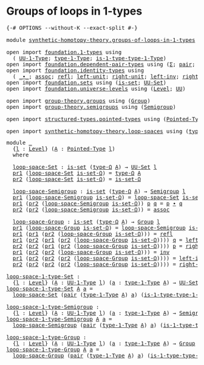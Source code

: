 # Groups of loops in 1-types

<pre class="Agda"><a id="39" class="Symbol">{-#</a> <a id="43" class="Keyword">OPTIONS</a> <a id="51" class="Pragma">--without-K</a> <a id="63" class="Pragma">--exact-split</a> <a id="77" class="Symbol">#-}</a>

<a id="82" class="Keyword">module</a> <a id="89" href="synthetic-homotopy-theory.groups-of-loops-in-1-types.html" class="Module">synthetic-homotopy-theory.groups-of-loops-in-1-types</a> <a id="142" class="Keyword">where</a>

<a id="149" class="Keyword">open</a> <a id="154" class="Keyword">import</a> <a id="161" href="foundation.1-types.html" class="Module">foundation.1-types</a> <a id="180" class="Keyword">using</a>
  <a id="188" class="Symbol">(</a> <a id="190" href="foundation-core.1-types.html#720" class="Function">UU-1-Type</a><a id="199" class="Symbol">;</a> <a id="201" href="foundation-core.1-types.html#792" class="Function">type-1-Type</a><a id="212" class="Symbol">;</a> <a id="214" href="foundation-core.1-types.html#869" class="Function">is-1-type-type-1-Type</a><a id="235" class="Symbol">)</a>
<a id="237" class="Keyword">open</a> <a id="242" class="Keyword">import</a> <a id="249" href="foundation.dependent-pair-types.html" class="Module">foundation.dependent-pair-types</a> <a id="281" class="Keyword">using</a> <a id="287" class="Symbol">(</a><a id="288" href="foundation-core.dependent-pair-types.html#502" class="Record">Σ</a><a id="289" class="Symbol">;</a> <a id="291" href="foundation-core.dependent-pair-types.html#575" class="InductiveConstructor">pair</a><a id="295" class="Symbol">;</a> <a id="297" href="foundation-core.dependent-pair-types.html#592" class="Field">pr1</a><a id="300" class="Symbol">;</a> <a id="302" href="foundation-core.dependent-pair-types.html#604" class="Field">pr2</a><a id="305" class="Symbol">)</a>
<a id="307" class="Keyword">open</a> <a id="312" class="Keyword">import</a> <a id="319" href="foundation.identity-types.html" class="Module">foundation.identity-types</a> <a id="345" class="Keyword">using</a>
  <a id="353" class="Symbol">(</a> <a id="355" href="foundation-core.identity-types.html#1239" class="Function Operator">_∙_</a><a id="358" class="Symbol">;</a> <a id="360" href="foundation-core.identity-types.html#1699" class="Function">assoc</a><a id="365" class="Symbol">;</a> <a id="367" href="foundation-core.identity-types.html#694" class="InductiveConstructor">refl</a><a id="371" class="Symbol">;</a> <a id="373" href="foundation-core.identity-types.html#1828" class="Function">left-unit</a><a id="382" class="Symbol">;</a> <a id="384" href="foundation-core.identity-types.html#1905" class="Function">right-unit</a><a id="394" class="Symbol">;</a> <a id="396" href="foundation-core.identity-types.html#1995" class="Function">left-inv</a><a id="404" class="Symbol">;</a> <a id="406" href="foundation-core.identity-types.html#2081" class="Function">right-inv</a><a id="415" class="Symbol">;</a> <a id="417" href="foundation-core.identity-types.html#1552" class="Function">inv</a><a id="420" class="Symbol">)</a>
<a id="422" class="Keyword">open</a> <a id="427" class="Keyword">import</a> <a id="434" href="foundation.sets.html" class="Module">foundation.sets</a> <a id="450" class="Keyword">using</a> <a id="456" class="Symbol">(</a><a id="457" href="foundation-core.sets.html#1099" class="Function">is-set</a><a id="463" class="Symbol">;</a> <a id="465" href="foundation-core.sets.html#1177" class="Function">UU-Set</a><a id="471" class="Symbol">)</a>
<a id="473" class="Keyword">open</a> <a id="478" class="Keyword">import</a> <a id="485" href="foundation.universe-levels.html" class="Module">foundation.universe-levels</a> <a id="512" class="Keyword">using</a> <a id="518" class="Symbol">(</a><a id="519" href="Agda.Primitive.html#597" class="Postulate">Level</a><a id="524" class="Symbol">;</a> <a id="526" href="foundation-core.universe-levels.html#222" class="Primitive">UU</a><a id="528" class="Symbol">)</a>

<a id="531" class="Keyword">open</a> <a id="536" class="Keyword">import</a> <a id="543" href="group-theory.groups.html" class="Module">group-theory.groups</a> <a id="563" class="Keyword">using</a> <a id="569" class="Symbol">(</a><a id="570" href="group-theory.groups.html#2398" class="Function">Group</a><a id="575" class="Symbol">)</a>
<a id="577" class="Keyword">open</a> <a id="582" class="Keyword">import</a> <a id="589" href="group-theory.semigroups.html" class="Module">group-theory.semigroups</a> <a id="613" class="Keyword">using</a> <a id="619" class="Symbol">(</a><a id="620" href="group-theory.semigroups.html#737" class="Function">Semigroup</a><a id="629" class="Symbol">)</a>

<a id="632" class="Keyword">open</a> <a id="637" class="Keyword">import</a> <a id="644" href="structured-types.pointed-types.html" class="Module">structured-types.pointed-types</a> <a id="675" class="Keyword">using</a> <a id="681" class="Symbol">(</a><a id="682" href="structured-types.pointed-types.html#383" class="Function">Pointed-Type</a><a id="694" class="Symbol">)</a>

<a id="697" class="Keyword">open</a> <a id="702" class="Keyword">import</a> <a id="709" href="synthetic-homotopy-theory.loop-spaces.html" class="Module">synthetic-homotopy-theory.loop-spaces</a> <a id="747" class="Keyword">using</a> <a id="753" class="Symbol">(</a><a id="754" href="synthetic-homotopy-theory.loop-spaces.html#1116" class="Function">type-Ω</a><a id="760" class="Symbol">)</a>
</pre>
<pre class="Agda"><a id="775" class="Keyword">module</a> <a id="782" href="synthetic-homotopy-theory.groups-of-loops-in-1-types.html#782" class="Module">_</a>
  <a id="786" class="Symbol">{</a><a id="787" href="synthetic-homotopy-theory.groups-of-loops-in-1-types.html#787" class="Bound">l</a> <a id="789" class="Symbol">:</a> <a id="791" href="Agda.Primitive.html#597" class="Postulate">Level</a><a id="796" class="Symbol">}</a> <a id="798" class="Symbol">(</a><a id="799" href="synthetic-homotopy-theory.groups-of-loops-in-1-types.html#799" class="Bound">A</a> <a id="801" class="Symbol">:</a> <a id="803" href="structured-types.pointed-types.html#383" class="Function">Pointed-Type</a> <a id="816" href="synthetic-homotopy-theory.groups-of-loops-in-1-types.html#787" class="Bound">l</a><a id="817" class="Symbol">)</a>
  <a id="821" class="Keyword">where</a>
  
  <a id="832" href="synthetic-homotopy-theory.groups-of-loops-in-1-types.html#832" class="Function">loop-space-Set</a> <a id="847" class="Symbol">:</a> <a id="849" href="foundation-core.sets.html#1099" class="Function">is-set</a> <a id="856" class="Symbol">(</a><a id="857" href="synthetic-homotopy-theory.loop-spaces.html#1116" class="Function">type-Ω</a> <a id="864" href="synthetic-homotopy-theory.groups-of-loops-in-1-types.html#799" class="Bound">A</a><a id="865" class="Symbol">)</a> <a id="867" class="Symbol">→</a> <a id="869" href="foundation-core.sets.html#1177" class="Function">UU-Set</a> <a id="876" href="synthetic-homotopy-theory.groups-of-loops-in-1-types.html#787" class="Bound">l</a>
  <a id="880" href="foundation-core.dependent-pair-types.html#592" class="Field">pr1</a> <a id="884" class="Symbol">(</a><a id="885" href="synthetic-homotopy-theory.groups-of-loops-in-1-types.html#832" class="Function">loop-space-Set</a> <a id="900" href="synthetic-homotopy-theory.groups-of-loops-in-1-types.html#900" class="Bound">is-set-Ω</a><a id="908" class="Symbol">)</a> <a id="910" class="Symbol">=</a> <a id="912" href="synthetic-homotopy-theory.loop-spaces.html#1116" class="Function">type-Ω</a> <a id="919" href="synthetic-homotopy-theory.groups-of-loops-in-1-types.html#799" class="Bound">A</a>
  <a id="923" href="foundation-core.dependent-pair-types.html#604" class="Field">pr2</a> <a id="927" class="Symbol">(</a><a id="928" href="synthetic-homotopy-theory.groups-of-loops-in-1-types.html#832" class="Function">loop-space-Set</a> <a id="943" href="synthetic-homotopy-theory.groups-of-loops-in-1-types.html#943" class="Bound">is-set-Ω</a><a id="951" class="Symbol">)</a> <a id="953" class="Symbol">=</a> <a id="955" href="synthetic-homotopy-theory.groups-of-loops-in-1-types.html#943" class="Bound">is-set-Ω</a>

  <a id="967" href="synthetic-homotopy-theory.groups-of-loops-in-1-types.html#967" class="Function">loop-space-Semigroup</a> <a id="988" class="Symbol">:</a> <a id="990" href="foundation-core.sets.html#1099" class="Function">is-set</a> <a id="997" class="Symbol">(</a><a id="998" href="synthetic-homotopy-theory.loop-spaces.html#1116" class="Function">type-Ω</a> <a id="1005" href="synthetic-homotopy-theory.groups-of-loops-in-1-types.html#799" class="Bound">A</a><a id="1006" class="Symbol">)</a> <a id="1008" class="Symbol">→</a> <a id="1010" href="group-theory.semigroups.html#737" class="Function">Semigroup</a> <a id="1020" href="synthetic-homotopy-theory.groups-of-loops-in-1-types.html#787" class="Bound">l</a>
  <a id="1024" href="foundation-core.dependent-pair-types.html#592" class="Field">pr1</a> <a id="1028" class="Symbol">(</a><a id="1029" href="synthetic-homotopy-theory.groups-of-loops-in-1-types.html#967" class="Function">loop-space-Semigroup</a> <a id="1050" href="synthetic-homotopy-theory.groups-of-loops-in-1-types.html#1050" class="Bound">is-set-Ω</a><a id="1058" class="Symbol">)</a> <a id="1060" class="Symbol">=</a> <a id="1062" href="synthetic-homotopy-theory.groups-of-loops-in-1-types.html#832" class="Function">loop-space-Set</a> <a id="1077" href="synthetic-homotopy-theory.groups-of-loops-in-1-types.html#1050" class="Bound">is-set-Ω</a>
  <a id="1088" href="foundation-core.dependent-pair-types.html#592" class="Field">pr1</a> <a id="1092" class="Symbol">(</a><a id="1093" href="foundation-core.dependent-pair-types.html#604" class="Field">pr2</a> <a id="1097" class="Symbol">(</a><a id="1098" href="synthetic-homotopy-theory.groups-of-loops-in-1-types.html#967" class="Function">loop-space-Semigroup</a> <a id="1119" href="synthetic-homotopy-theory.groups-of-loops-in-1-types.html#1119" class="Bound">is-set-Ω</a><a id="1127" class="Symbol">))</a> <a id="1130" href="synthetic-homotopy-theory.groups-of-loops-in-1-types.html#1130" class="Bound">p</a> <a id="1132" href="synthetic-homotopy-theory.groups-of-loops-in-1-types.html#1132" class="Bound">q</a> <a id="1134" class="Symbol">=</a> <a id="1136" href="synthetic-homotopy-theory.groups-of-loops-in-1-types.html#1130" class="Bound">p</a> <a id="1138" href="foundation-core.identity-types.html#1239" class="Function Operator">∙</a> <a id="1140" href="synthetic-homotopy-theory.groups-of-loops-in-1-types.html#1132" class="Bound">q</a>
  <a id="1144" href="foundation-core.dependent-pair-types.html#604" class="Field">pr2</a> <a id="1148" class="Symbol">(</a><a id="1149" href="foundation-core.dependent-pair-types.html#604" class="Field">pr2</a> <a id="1153" class="Symbol">(</a><a id="1154" href="synthetic-homotopy-theory.groups-of-loops-in-1-types.html#967" class="Function">loop-space-Semigroup</a> <a id="1175" href="synthetic-homotopy-theory.groups-of-loops-in-1-types.html#1175" class="Bound">is-set-Ω</a><a id="1183" class="Symbol">))</a> <a id="1186" class="Symbol">=</a> <a id="1188" href="foundation-core.identity-types.html#1699" class="Function">assoc</a>

  <a id="1197" href="synthetic-homotopy-theory.groups-of-loops-in-1-types.html#1197" class="Function">loop-space-Group</a> <a id="1214" class="Symbol">:</a> <a id="1216" href="foundation-core.sets.html#1099" class="Function">is-set</a> <a id="1223" class="Symbol">(</a><a id="1224" href="synthetic-homotopy-theory.loop-spaces.html#1116" class="Function">type-Ω</a> <a id="1231" href="synthetic-homotopy-theory.groups-of-loops-in-1-types.html#799" class="Bound">A</a><a id="1232" class="Symbol">)</a> <a id="1234" class="Symbol">→</a> <a id="1236" href="group-theory.groups.html#2398" class="Function">Group</a> <a id="1242" href="synthetic-homotopy-theory.groups-of-loops-in-1-types.html#787" class="Bound">l</a>
  <a id="1246" href="foundation-core.dependent-pair-types.html#592" class="Field">pr1</a> <a id="1250" class="Symbol">(</a><a id="1251" href="synthetic-homotopy-theory.groups-of-loops-in-1-types.html#1197" class="Function">loop-space-Group</a> <a id="1268" href="synthetic-homotopy-theory.groups-of-loops-in-1-types.html#1268" class="Bound">is-set-Ω</a><a id="1276" class="Symbol">)</a> <a id="1278" class="Symbol">=</a> <a id="1280" href="synthetic-homotopy-theory.groups-of-loops-in-1-types.html#967" class="Function">loop-space-Semigroup</a> <a id="1301" href="synthetic-homotopy-theory.groups-of-loops-in-1-types.html#1268" class="Bound">is-set-Ω</a>
  <a id="1312" href="foundation-core.dependent-pair-types.html#592" class="Field">pr1</a> <a id="1316" class="Symbol">(</a><a id="1317" href="foundation-core.dependent-pair-types.html#592" class="Field">pr1</a> <a id="1321" class="Symbol">(</a><a id="1322" href="foundation-core.dependent-pair-types.html#604" class="Field">pr2</a> <a id="1326" class="Symbol">(</a><a id="1327" href="synthetic-homotopy-theory.groups-of-loops-in-1-types.html#1197" class="Function">loop-space-Group</a> <a id="1344" href="synthetic-homotopy-theory.groups-of-loops-in-1-types.html#1344" class="Bound">is-set-Ω</a><a id="1352" class="Symbol">)))</a> <a id="1356" class="Symbol">=</a> <a id="1358" href="foundation-core.identity-types.html#694" class="InductiveConstructor">refl</a>
  <a id="1365" href="foundation-core.dependent-pair-types.html#592" class="Field">pr1</a> <a id="1369" class="Symbol">(</a><a id="1370" href="foundation-core.dependent-pair-types.html#604" class="Field">pr2</a> <a id="1374" class="Symbol">(</a><a id="1375" href="foundation-core.dependent-pair-types.html#592" class="Field">pr1</a> <a id="1379" class="Symbol">(</a><a id="1380" href="foundation-core.dependent-pair-types.html#604" class="Field">pr2</a> <a id="1384" class="Symbol">(</a><a id="1385" href="synthetic-homotopy-theory.groups-of-loops-in-1-types.html#1197" class="Function">loop-space-Group</a> <a id="1402" href="synthetic-homotopy-theory.groups-of-loops-in-1-types.html#1402" class="Bound">is-set-Ω</a><a id="1410" class="Symbol">))))</a> <a id="1415" href="synthetic-homotopy-theory.groups-of-loops-in-1-types.html#1415" class="Bound">q</a> <a id="1417" class="Symbol">=</a> <a id="1419" href="foundation-core.identity-types.html#1828" class="Function">left-unit</a>
  <a id="1431" href="foundation-core.dependent-pair-types.html#604" class="Field">pr2</a> <a id="1435" class="Symbol">(</a><a id="1436" href="foundation-core.dependent-pair-types.html#604" class="Field">pr2</a> <a id="1440" class="Symbol">(</a><a id="1441" href="foundation-core.dependent-pair-types.html#592" class="Field">pr1</a> <a id="1445" class="Symbol">(</a><a id="1446" href="foundation-core.dependent-pair-types.html#604" class="Field">pr2</a> <a id="1450" class="Symbol">(</a><a id="1451" href="synthetic-homotopy-theory.groups-of-loops-in-1-types.html#1197" class="Function">loop-space-Group</a> <a id="1468" href="synthetic-homotopy-theory.groups-of-loops-in-1-types.html#1468" class="Bound">is-set-Ω</a><a id="1476" class="Symbol">))))</a> <a id="1481" href="synthetic-homotopy-theory.groups-of-loops-in-1-types.html#1481" class="Bound">p</a> <a id="1483" class="Symbol">=</a> <a id="1485" href="foundation-core.identity-types.html#1905" class="Function">right-unit</a>
  <a id="1498" href="foundation-core.dependent-pair-types.html#592" class="Field">pr1</a> <a id="1502" class="Symbol">(</a><a id="1503" href="foundation-core.dependent-pair-types.html#604" class="Field">pr2</a> <a id="1507" class="Symbol">(</a><a id="1508" href="foundation-core.dependent-pair-types.html#604" class="Field">pr2</a> <a id="1512" class="Symbol">(</a><a id="1513" href="synthetic-homotopy-theory.groups-of-loops-in-1-types.html#1197" class="Function">loop-space-Group</a> <a id="1530" href="synthetic-homotopy-theory.groups-of-loops-in-1-types.html#1530" class="Bound">is-set-Ω</a><a id="1538" class="Symbol">)))</a> <a id="1542" class="Symbol">=</a> <a id="1544" href="foundation-core.identity-types.html#1552" class="Function">inv</a>
  <a id="1550" href="foundation-core.dependent-pair-types.html#592" class="Field">pr1</a> <a id="1554" class="Symbol">(</a><a id="1555" href="foundation-core.dependent-pair-types.html#604" class="Field">pr2</a> <a id="1559" class="Symbol">(</a><a id="1560" href="foundation-core.dependent-pair-types.html#604" class="Field">pr2</a> <a id="1564" class="Symbol">(</a><a id="1565" href="foundation-core.dependent-pair-types.html#604" class="Field">pr2</a> <a id="1569" class="Symbol">(</a><a id="1570" href="synthetic-homotopy-theory.groups-of-loops-in-1-types.html#1197" class="Function">loop-space-Group</a> <a id="1587" href="synthetic-homotopy-theory.groups-of-loops-in-1-types.html#1587" class="Bound">is-set-Ω</a><a id="1595" class="Symbol">))))</a> <a id="1600" class="Symbol">=</a> <a id="1602" href="foundation-core.identity-types.html#1995" class="Function">left-inv</a>
  <a id="1613" href="foundation-core.dependent-pair-types.html#604" class="Field">pr2</a> <a id="1617" class="Symbol">(</a><a id="1618" href="foundation-core.dependent-pair-types.html#604" class="Field">pr2</a> <a id="1622" class="Symbol">(</a><a id="1623" href="foundation-core.dependent-pair-types.html#604" class="Field">pr2</a> <a id="1627" class="Symbol">(</a><a id="1628" href="foundation-core.dependent-pair-types.html#604" class="Field">pr2</a> <a id="1632" class="Symbol">(</a><a id="1633" href="synthetic-homotopy-theory.groups-of-loops-in-1-types.html#1197" class="Function">loop-space-Group</a> <a id="1650" href="synthetic-homotopy-theory.groups-of-loops-in-1-types.html#1650" class="Bound">is-set-Ω</a><a id="1658" class="Symbol">))))</a> <a id="1663" class="Symbol">=</a> <a id="1665" href="foundation-core.identity-types.html#2081" class="Function">right-inv</a>

<a id="loop-space-1-type-Set"></a><a id="1676" href="synthetic-homotopy-theory.groups-of-loops-in-1-types.html#1676" class="Function">loop-space-1-type-Set</a> <a id="1698" class="Symbol">:</a>
  <a id="1702" class="Symbol">{</a><a id="1703" href="synthetic-homotopy-theory.groups-of-loops-in-1-types.html#1703" class="Bound">l</a> <a id="1705" class="Symbol">:</a> <a id="1707" href="Agda.Primitive.html#597" class="Postulate">Level</a><a id="1712" class="Symbol">}</a> <a id="1714" class="Symbol">(</a><a id="1715" href="synthetic-homotopy-theory.groups-of-loops-in-1-types.html#1715" class="Bound">A</a> <a id="1717" class="Symbol">:</a> <a id="1719" href="foundation-core.1-types.html#720" class="Function">UU-1-Type</a> <a id="1729" href="synthetic-homotopy-theory.groups-of-loops-in-1-types.html#1703" class="Bound">l</a><a id="1730" class="Symbol">)</a> <a id="1732" class="Symbol">(</a><a id="1733" href="synthetic-homotopy-theory.groups-of-loops-in-1-types.html#1733" class="Bound">a</a> <a id="1735" class="Symbol">:</a> <a id="1737" href="foundation-core.1-types.html#792" class="Function">type-1-Type</a> <a id="1749" href="synthetic-homotopy-theory.groups-of-loops-in-1-types.html#1715" class="Bound">A</a><a id="1750" class="Symbol">)</a> <a id="1752" class="Symbol">→</a> <a id="1754" href="foundation-core.sets.html#1177" class="Function">UU-Set</a> <a id="1761" href="synthetic-homotopy-theory.groups-of-loops-in-1-types.html#1703" class="Bound">l</a>
<a id="1763" href="synthetic-homotopy-theory.groups-of-loops-in-1-types.html#1676" class="Function">loop-space-1-type-Set</a> <a id="1785" href="synthetic-homotopy-theory.groups-of-loops-in-1-types.html#1785" class="Bound">A</a> <a id="1787" href="synthetic-homotopy-theory.groups-of-loops-in-1-types.html#1787" class="Bound">a</a> <a id="1789" class="Symbol">=</a>
  <a id="1793" href="synthetic-homotopy-theory.groups-of-loops-in-1-types.html#832" class="Function">loop-space-Set</a> <a id="1808" class="Symbol">(</a><a id="1809" href="foundation-core.dependent-pair-types.html#575" class="InductiveConstructor">pair</a> <a id="1814" class="Symbol">(</a><a id="1815" href="foundation-core.1-types.html#792" class="Function">type-1-Type</a> <a id="1827" href="synthetic-homotopy-theory.groups-of-loops-in-1-types.html#1785" class="Bound">A</a><a id="1828" class="Symbol">)</a> <a id="1830" href="synthetic-homotopy-theory.groups-of-loops-in-1-types.html#1787" class="Bound">a</a><a id="1831" class="Symbol">)</a> <a id="1833" class="Symbol">(</a><a id="1834" href="foundation-core.1-types.html#869" class="Function">is-1-type-type-1-Type</a> <a id="1856" href="synthetic-homotopy-theory.groups-of-loops-in-1-types.html#1785" class="Bound">A</a> <a id="1858" href="synthetic-homotopy-theory.groups-of-loops-in-1-types.html#1787" class="Bound">a</a> <a id="1860" href="synthetic-homotopy-theory.groups-of-loops-in-1-types.html#1787" class="Bound">a</a><a id="1861" class="Symbol">)</a>

<a id="loop-space-1-type-Semigroup"></a><a id="1864" href="synthetic-homotopy-theory.groups-of-loops-in-1-types.html#1864" class="Function">loop-space-1-type-Semigroup</a> <a id="1892" class="Symbol">:</a>
  <a id="1896" class="Symbol">{</a><a id="1897" href="synthetic-homotopy-theory.groups-of-loops-in-1-types.html#1897" class="Bound">l</a> <a id="1899" class="Symbol">:</a> <a id="1901" href="Agda.Primitive.html#597" class="Postulate">Level</a><a id="1906" class="Symbol">}</a> <a id="1908" class="Symbol">(</a><a id="1909" href="synthetic-homotopy-theory.groups-of-loops-in-1-types.html#1909" class="Bound">A</a> <a id="1911" class="Symbol">:</a> <a id="1913" href="foundation-core.1-types.html#720" class="Function">UU-1-Type</a> <a id="1923" href="synthetic-homotopy-theory.groups-of-loops-in-1-types.html#1897" class="Bound">l</a><a id="1924" class="Symbol">)</a> <a id="1926" class="Symbol">(</a><a id="1927" href="synthetic-homotopy-theory.groups-of-loops-in-1-types.html#1927" class="Bound">a</a> <a id="1929" class="Symbol">:</a> <a id="1931" href="foundation-core.1-types.html#792" class="Function">type-1-Type</a> <a id="1943" href="synthetic-homotopy-theory.groups-of-loops-in-1-types.html#1909" class="Bound">A</a><a id="1944" class="Symbol">)</a> <a id="1946" class="Symbol">→</a> <a id="1948" href="group-theory.semigroups.html#737" class="Function">Semigroup</a> <a id="1958" href="synthetic-homotopy-theory.groups-of-loops-in-1-types.html#1897" class="Bound">l</a>
<a id="1960" href="synthetic-homotopy-theory.groups-of-loops-in-1-types.html#1864" class="Function">loop-space-1-type-Semigroup</a> <a id="1988" href="synthetic-homotopy-theory.groups-of-loops-in-1-types.html#1988" class="Bound">A</a> <a id="1990" href="synthetic-homotopy-theory.groups-of-loops-in-1-types.html#1990" class="Bound">a</a> <a id="1992" class="Symbol">=</a>
  <a id="1996" href="synthetic-homotopy-theory.groups-of-loops-in-1-types.html#967" class="Function">loop-space-Semigroup</a> <a id="2017" class="Symbol">(</a><a id="2018" href="foundation-core.dependent-pair-types.html#575" class="InductiveConstructor">pair</a> <a id="2023" class="Symbol">(</a><a id="2024" href="foundation-core.1-types.html#792" class="Function">type-1-Type</a> <a id="2036" href="synthetic-homotopy-theory.groups-of-loops-in-1-types.html#1988" class="Bound">A</a><a id="2037" class="Symbol">)</a> <a id="2039" href="synthetic-homotopy-theory.groups-of-loops-in-1-types.html#1990" class="Bound">a</a><a id="2040" class="Symbol">)</a> <a id="2042" class="Symbol">(</a><a id="2043" href="foundation-core.1-types.html#869" class="Function">is-1-type-type-1-Type</a> <a id="2065" href="synthetic-homotopy-theory.groups-of-loops-in-1-types.html#1988" class="Bound">A</a> <a id="2067" href="synthetic-homotopy-theory.groups-of-loops-in-1-types.html#1990" class="Bound">a</a> <a id="2069" href="synthetic-homotopy-theory.groups-of-loops-in-1-types.html#1990" class="Bound">a</a><a id="2070" class="Symbol">)</a>

<a id="loop-space-1-type-Group"></a><a id="2073" href="synthetic-homotopy-theory.groups-of-loops-in-1-types.html#2073" class="Function">loop-space-1-type-Group</a> <a id="2097" class="Symbol">:</a>
  <a id="2101" class="Symbol">{</a><a id="2102" href="synthetic-homotopy-theory.groups-of-loops-in-1-types.html#2102" class="Bound">l</a> <a id="2104" class="Symbol">:</a> <a id="2106" href="Agda.Primitive.html#597" class="Postulate">Level</a><a id="2111" class="Symbol">}</a> <a id="2113" class="Symbol">(</a><a id="2114" href="synthetic-homotopy-theory.groups-of-loops-in-1-types.html#2114" class="Bound">A</a> <a id="2116" class="Symbol">:</a> <a id="2118" href="foundation-core.1-types.html#720" class="Function">UU-1-Type</a> <a id="2128" href="synthetic-homotopy-theory.groups-of-loops-in-1-types.html#2102" class="Bound">l</a><a id="2129" class="Symbol">)</a> <a id="2131" class="Symbol">(</a><a id="2132" href="synthetic-homotopy-theory.groups-of-loops-in-1-types.html#2132" class="Bound">a</a> <a id="2134" class="Symbol">:</a> <a id="2136" href="foundation-core.1-types.html#792" class="Function">type-1-Type</a> <a id="2148" href="synthetic-homotopy-theory.groups-of-loops-in-1-types.html#2114" class="Bound">A</a><a id="2149" class="Symbol">)</a> <a id="2151" class="Symbol">→</a> <a id="2153" href="group-theory.groups.html#2398" class="Function">Group</a> <a id="2159" href="synthetic-homotopy-theory.groups-of-loops-in-1-types.html#2102" class="Bound">l</a>
<a id="2161" href="synthetic-homotopy-theory.groups-of-loops-in-1-types.html#2073" class="Function">loop-space-1-type-Group</a> <a id="2185" href="synthetic-homotopy-theory.groups-of-loops-in-1-types.html#2185" class="Bound">A</a> <a id="2187" href="synthetic-homotopy-theory.groups-of-loops-in-1-types.html#2187" class="Bound">a</a> <a id="2189" class="Symbol">=</a>
  <a id="2193" href="synthetic-homotopy-theory.groups-of-loops-in-1-types.html#1197" class="Function">loop-space-Group</a> <a id="2210" class="Symbol">(</a><a id="2211" href="foundation-core.dependent-pair-types.html#575" class="InductiveConstructor">pair</a> <a id="2216" class="Symbol">(</a><a id="2217" href="foundation-core.1-types.html#792" class="Function">type-1-Type</a> <a id="2229" href="synthetic-homotopy-theory.groups-of-loops-in-1-types.html#2185" class="Bound">A</a><a id="2230" class="Symbol">)</a> <a id="2232" href="synthetic-homotopy-theory.groups-of-loops-in-1-types.html#2187" class="Bound">a</a><a id="2233" class="Symbol">)</a> <a id="2235" class="Symbol">(</a><a id="2236" href="foundation-core.1-types.html#869" class="Function">is-1-type-type-1-Type</a> <a id="2258" href="synthetic-homotopy-theory.groups-of-loops-in-1-types.html#2185" class="Bound">A</a> <a id="2260" href="synthetic-homotopy-theory.groups-of-loops-in-1-types.html#2187" class="Bound">a</a> <a id="2262" href="synthetic-homotopy-theory.groups-of-loops-in-1-types.html#2187" class="Bound">a</a><a id="2263" class="Symbol">)</a>
</pre>